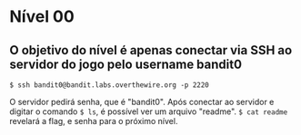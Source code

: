 # Nível 00

## O objetivo do nível é apenas conectar via SSH ao servidor do jogo pelo username bandit0

```text
$ ssh bandit0@bandit.labs.overthewire.org -p 2220
```

O servidor pedirá senha, que é "bandit0". Após conectar ao servidor e digitar o comando `$ ls`, é possível ver um arquivo "readme". `$ cat readme` revelará a flag, e senha para o próximo nível.


